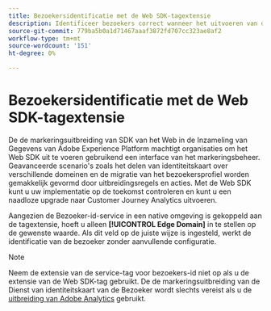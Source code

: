 ```yaml
---
title: Bezoekersidentificatie met de Web SDK-tagextensie
description: Identificeer bezoekers correct wanneer het uitvoeren van de de markeringsuitbreiding van SDK van het Web.
source-git-commit: 779ba5b0a1d71467aaaf3872fd707cc323ae8af2
workflow-type: tm+mt
source-wordcount: '151'
ht-degree: 0%

---
```


# Bezoekersidentificatie met de Web SDK-tagextensie

De de markeringsuitbreiding van SDK van het Web in de Inzameling van Gegevens van Adobe Experience Platform machtigt organisaties om het Web SDK uit te voeren gebruikend een interface van het markeringsbeheer. Geavanceerde scenario&#39;s zoals het delen van identiteitskaart over verschillende domeinen en de migratie van het bezoekersprofiel worden gemakkelijk gevormd door uitbreidingsregels en acties. Met de Web SDK kunt u uw implementatie op de toekomst controleren en kunt u een naadloze upgrade naar Customer Journey Analytics uitvoeren.

Aangezien de Bezoeker-id-service in een native omgeving is gekoppeld aan de tagextensie, hoeft u alleen **[!UICONTROL Edge Domain]** in te stellen op de gewenste waarde. Als dit veld op de juiste wijze is ingesteld, werkt de identificatie van de bezoeker zonder aanvullende configuratie.

>[!NOTE]
>
>Neem de extensie van de service-tag voor bezoekers-id niet op als u de extensie van de Web SDK-tag gebruikt. De de markeringsuitbreiding van de Dienst van identiteitskaart van de Bezoeker wordt slechts vereist als u de [&#x200B; uitbreiding van Adobe Analytics &#x200B;](analytics-extension.md) gebruikt.
